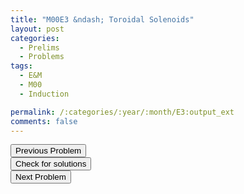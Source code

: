 ```yaml
---
title: "M00E3 &ndash; Toroidal Solenoids"
layout: post
categories:
  - Prelims
  - Problems
tags:
  - E&M
  - M00
  - Induction

permalink: /:categories/:year/:month/E3:output_ext
comments: false
---
```

<object data="2000M3E.pdf" type="application/pdf" width="100%" height="500"></object>

<div class='navbar'>
	<div float='left'><button onclick="window.location='E2.html'" >Previous Problem</button></div>
	<div float='center'><button onclick="window.location='https://princetonprelim.com/prelim/5/'">Check for solutions</button></div>
	<div float='right'><button onclick="window.location='Q1.html'" > Next Problem</button></div>
</div>

